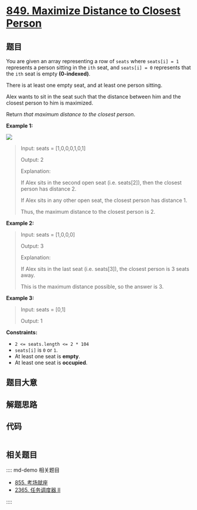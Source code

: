 # [849. Maximize Distance to Closest Person](https://leetcode.com/problems/maximize-distance-to-closest-person/)

## 题目

You are given an array representing a row of `seats` where `seats[i] = 1`
represents a person sitting in the `ith` seat, and `seats[i] = 0` represents
that the `ith` seat is empty **(0-indexed)**.

There is at least one empty seat, and at least one person sitting.

Alex wants to sit in the seat such that the distance between him and the
closest person to him is maximized.

Return _that maximum distance to the closest person_.



**Example 1:**

![](https://assets.leetcode.com/uploads/2020/09/10/distance.jpg)

> Input: seats = [1,0,0,0,1,0,1]
> 
> Output: 2
> 
> Explanation:
> 
> If Alex sits in the second open seat (i.e. seats[2]), then the closest person has distance 2.
> 
> If Alex sits in any other open seat, the closest person has distance 1.
> 
> Thus, the maximum distance to the closest person is 2.

**Example 2:**

> Input: seats = [1,0,0,0]
> 
> Output: 3
> 
> Explanation:
> 
> If Alex sits in the last seat (i.e. seats[3]), the closest person is 3 seats away.
> 
> This is the maximum distance possible, so the answer is 3.

**Example 3:**

> Input: seats = [0,1]
> 
> Output: 1

**Constraints:**

  * `2 <= seats.length <= 2 * 104`
  * `seats[i]` is `0` or `1`.
  * At least one seat is **empty**.
  * At least one seat is **occupied**.


## 题目大意

## 解题思路

## 代码

```javascript

```

## 相关题目

:::: md-demo 相关题目
- [855. 考场就座](https://leetcode.com/problems/exam-room)
- [2365. 任务调度器 II](https://leetcode.com/problems/task-scheduler-ii)

::::
